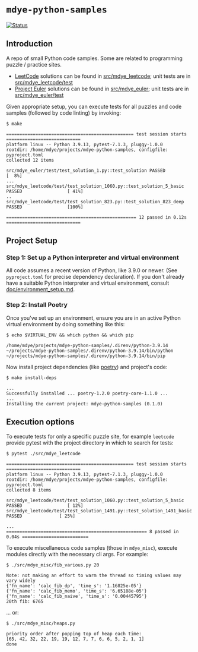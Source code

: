 # `mdye-python-samples`

[![Status](https://github.com/michaeldye/mdye-python-samples/actions/workflows/python-app.yaml/badge.svg)](https://github.com/michaeldye/mdye-python-samples/actions)

## Introduction 

A repo of small Python code samples. Some are related to programming puzzle /
practice sites.

* [LeetCode](https://leetcode.com) solutions can be found in [src/mdye_leetcode](src/mdye_leetcode); unit tests are in [src/mdye_leetcode/test](src/mdye_leetcode/test)
* [Project Euler](https://projecteuler.net) solutions can be found in [src/mdye_euler](src/mdye_euler); unit tests are in [src/mdye_euler/test](src/mdye_euler/test)

Given appropriate setup, you can execute tests for all puzzles and code samples (followed by code linting) by invoking:

```shell
$ make

================================================ test session starts ============================
platform linux -- Python 3.9.13, pytest-7.1.3, pluggy-1.0.0
rootdir: /home/mdye/projects/mdye-python-samples, configfile: pyproject.toml
collected 12 items                                                                                

src/mdye_euler/test/test_solution_1.py::test_solution PASSED                               [  8%]
...
src/mdye_leetcode/test/test_solution_1060.py::test_solution_5_basic PASSED                 [ 41%]
..
src/mdye_leetcode/test/test_solution_823.py::test_solution_823_deep PASSED                 [100%]

================================================= 12 passed in 0.12s ============================
```

## Project Setup

### Step 1: Set up a Python interpreter and virtual environment

All code assumes a recent version of Python, like 3.9.0 or newer. (See `pyproject.toml` for precise dependency declaration). If you don't already have a suitable Python interpreter and virtual environment, consult [doc/environment_setup.md](doc/environment_setup.md).

### Step 2: Install Poetry

Once you've set up an environment, ensure you are in an active Python virtual environment by doing something like this:

```shell
$ echo $VIRTUAL_ENV && which python && which pip

/home/mdye/projects/mdye-python-samples/.direnv/python-3.9.14
~/projects/mdye-python-samples/.direnv/python-3.9.14/bin/python
~/projects/mdye-python-samples/.direnv/python-3.9.14/bin/pip
```

Now install project dependencies (like [poetry](https://pypi.org/project/poetry/)) and project's code:

```shell
$ make install-deps

...
Successfully installed ... poetry-1.2.0 poetry-core-1.1.0 ... 
...
Installing the current project: mdye-python-samples (0.1.0)
```

## Execution options

To execute tests for only a specific puzzle site, for example `leetcode` provide pytest with the project directory in which to search for tests:

```shell
$ pytest ./src/mdye_leetcode

================================================ test session starts ============================
platform linux -- Python 3.9.13, pytest-7.1.3, pluggy-1.0.0
rootdir: /home/mdye/projects/mdye-python-samples, configfile: pyproject.toml
collected 8 items                                                                                

src/mdye_leetcode/test/test_solution_1060.py::test_solution_5_basic PASSED                 [ 12%]
src/mdye_leetcode/test/test_solution_1491.py::test_solution_1491_basic PASSED              [ 25%]

...
===================================================== 8 passed in 0.04s =========================
```
    
To execute miscellaneous code samples (those in `mdye_misc`), execute modules directly with the necessary cli args. For example:

```shell
$ ./src/mdye_misc/fib_various.py 20

Note: not making an effort to warm the thread so timing values may vary widely
{'fn_name': 'calc_fib_dp', 'time_s': '1.16825e-05'}
{'fn_name': 'calc_fib_memo', 'time_s': '6.65188e-05'}
{'fn_name': 'calc_fib_naive', 'time_s': '0.00445795'}
20th fib: 6765
```

... or:

```shell
$ ./src/mdye_misc/heaps.py

priority order after popping top of heap each time:
[65, 42, 32, 22, 19, 19, 12, 7, 7, 6, 6, 5, 2, 1, 1]
done
```
